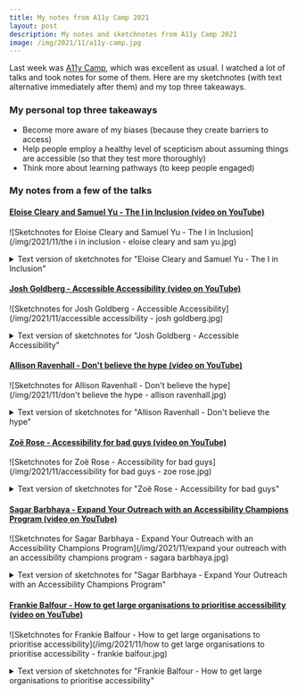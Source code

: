 ```yaml
---
title: My notes from A11y Camp 2021
layout: post
description: My notes and sketchnotes from A11y Camp 2021
image: /img/2021/11/a11y-camp.jpg
---
```


Last week was [A11y Camp](https://a11ycamp.org.au/schedule-2021/), which was excellent as usual. I watched a lot of talks and took notes for some of them. Here are my sketchnotes (with text alternative immediately after them) and my top three takeaways.

### My personal top three takeaways

- Become more aware of my biases (because they create barriers to access)
- Help people employ a healthy level of scepticism about assuming things are accessible (so that they test more thoroughly)
- Think more about learning pathways (to keep people engaged)

### My notes from a few of the talks

#### <a href="https://www.youtube.com/watch?v=Ep2lRHzzZuk&list=PLuWM-v_C0DZQnQbQYWLBnFvhydqHE-6lT&index=1">Eloise Cleary and Samuel Yu - The I in Inclusion <span class="visuallyhidden">(video on YouTube)</span></a>

![Sketchnotes for Eloise Cleary and Samuel Yu - The I in Inclusion](/img/2021/11/the i in inclusion - eloise cleary and sam yu.jpg)

<details>
    <summary>Text version of sketchnotes for "Eloise Cleary and Samuel Yu - The I in Inclusion"</summary>
<div markdown="1">
- 3 dimensions of Inclusive Design
  - Recognise **diversity** and uniqueness
  - Inclusive **process** and **tools**
  - Broader beneficial **impact**
- Pre-engagement
  - Looking at you and the (diversity of the) people around you. Diversity footprint.
  - Cognitive biases
  - Our background and the people around us make up who we are
- During engagement
  - Power, choice, control. Not only **in the room**.
  - Respect. Inclusive Listening.
- Post-engagement
  - Look back, reflect
- Inclusive Playground
  - Can I get there?
  - Can I play there?
  - Can I stay there?
</div>
</details>

#### <a href="https://www.youtube.com/watch?v=N3s53aYT_mM&list=PLuWM-v_C0DZQnQbQYWLBnFvhydqHE-6lT&index=2">Josh Goldberg - Accessible Accessibility <span class="visuallyhidden">(video on YouTube)</span></a>

![Sketchnotes for Josh Goldberg - Accessible Accessibility](/img/2021/11/accessible accessibility - josh goldberg.jpg)

<details>
    <summary>Text version of sketchnotes for "Josh Goldberg - Accessible Accessibility"</summary>
<div markdown="1">
- 1 Motivations
  - Moral, Legal, Business
  - Choose which will be most effective
- 2 Processes
  - Enthusiasm and knowledge increase over time
  - documentation, presentations, checklists
  - static analysis, dynamic analysis
  - user tests, pairings
- 3 Design Systems
  - Make doing it right easy and doing it wrong difficult
</div>
</details>

#### <a href="https://www.youtube.com/watch?v=mbkhIrz0fOg&list=PLuWM-v_C0DZQnQbQYWLBnFvhydqHE-6lT&index=3">Allison Ravenhall - Don't believe the hype <span class="visuallyhidden">(video on YouTube)</span></a>

![Sketchnotes for Allison Ravenhall - Don't believe the hype](/img/2021/11/don't believe the hype - allison ravenhall.jpg)

<details>
    <summary>Text version of sketchnotes for "Allison Ravenhall - Don't believe the hype"</summary>
<div markdown="1">
- "It's {big co}, it must be accessible!" is seldom true. They're teams of people (that can make mistakes), just like us.
  - submit bugs
  - **extend** instead of reinvent
- Employ a healthy level of **scepticism** (aka Trust No One)
  - Ask for evidence
- Assume nothing
</div>
</details>

#### <a href="https://www.youtube.com/watch?v=mbkhIrz0fOg&list=PLuWM-v_C0DZQnQbQYWLBnFvhydqHE-6lT&index=4">Zoë Rose - Accessibility for bad guys <span class="visuallyhidden">(video on YouTube)</span></a>

![Sketchnotes for Zoë Rose - Accessibility for bad guys](/img/2021/11/accessibility for bad guys - zoe rose.jpg)

<details>
    <summary>Text version of sketchnotes for "Zoë Rose - Accessibility for bad guys"</summary>
<div markdown="1">
- Bad guys have henchmen, so they have good leadership skills, and are good at actions
- Bad Guy Principle (BGP) #1: exploit existing resources
- BGP #2: destroy barriers to success
- BGP #3: be alert to potential evil schemes
- BGP #4: don't create your own competition
- BGP #5: be ambitious
- BGP #6: exploit other people's resources
- BGP #7: always be recruiting
- **Attitudes**. Fighting bias is exhausting
  - Confirmation bias
  - Affinity bias
  - Benevolence bias
- Disability = Impairment + Barrier. Biases create barriers.
</div>
</details>

#### <a href="https://www.youtube.com/watch?v=mbkhIrz0fOg&list=PLuWM-v_C0DZQnQbQYWLBnFvhydqHE-6lT&index=5">Sagar Barbhaya - Expand Your Outreach with an Accessibility Champions Program <span class="visuallyhidden">(video on YouTube)</span></a>

![Sketchnotes for Sagar Barbhaya - Expand Your Outreach with an Accessibility Champions Program](/img/2021/11/expand your outreach with an accessibility champions program - sagara barbhaya.jpg)

<details>
    <summary>Text version of sketchnotes for "Sagar Barbhaya - Expand Your Outreach with an Accessibility Champions Program"</summary>
<div markdown="1">
- Shared knowledge
- Distribute the work
- Recognise people's achievements
- Have champion levels, with specific tasks
- Keep champions engaged
  - Learning pathways
  - Chats with customers
  - and more!
</div>
</details>

#### <a href="https://www.youtube.com/watch?v=14kMHWENbYE&list=PLuWM-v_C0DZQnQbQYWLBnFvhydqHE-6lT&index=21">Frankie Balfour - How to get large organisations to prioritise accessibility <span class="visuallyhidden">(video on YouTube)</span></a>

![Sketchnotes for Frankie Balfour - How to get large organisations to prioritise accessibility](/img/2021/11/how to get large organisations to prioritise accessibility - frankie balfour.jpg)

<details>
    <summary>Text version of sketchnotes for "Frankie Balfour - How to get large organisations to prioritise accessibility"</summary>
<div markdown="1">
- Large organisations are overwhelming
- Focus on the **why**, not the WCAG: the people, the humans!
- Get people to experience it themselves to build empathy
- Ask for funding for experts
- Create a working group
</div>
</details>
